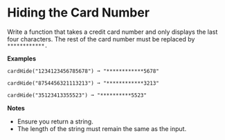 # Hiding the Card Number

Write a function that takes a credit card number and only displays the last four characters. The rest of the card number must be replaced by `************.`

**Examples**
```
cardHide("1234123456785678") ➞ "************5678"

cardHide("8754456321113213") ➞ "************3213"

cardHide("35123413355523") ➞ "**********5523"
```

**Notes**
- Ensure you return a string.
- The length of the string must remain the same as the input.